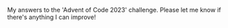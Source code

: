 My answers to the 'Advent of Code 2023' challenge. Please let me know if there's anything I can improve!
